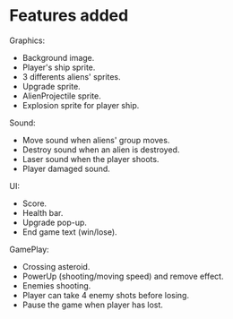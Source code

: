 # Features added

Graphics:
+ Background image.
+ Player's ship sprite.
+ 3 differents aliens' sprites.
+ Upgrade sprite.
+ AlienProjectile sprite.
+ Explosion sprite for player ship.

Sound:
+ Move sound when aliens' group moves.
+ Destroy sound when an alien is destroyed.
+ Laser sound when the player shoots.
+ Player damaged sound.

UI: 
+ Score.
+ Health bar.
+ Upgrade pop-up.
+ End game text (win/lose).

GamePlay:
+ Crossing asteroid.
+ PowerUp (shooting/moving speed) and remove effect.
+ Enemies shooting.
+ Player can take 4 enemy shots before losing.
+ Pause the game when player has lost.
